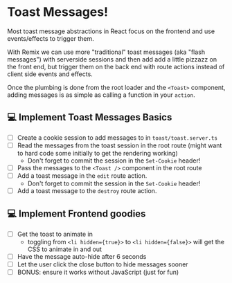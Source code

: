 # Toast Messages!

Most toast message abstractions in React focus on the frontend and use events/effects to trigger them.

With Remix we can use more "traditional" toast messages (aka "flash messages") with serverside sessions and then add add a little pizzazz on the front end, but trigger them on the back end with route actions instead of client side events and effects.

Once the plumbing is done from the root loader and the `<Toast>` component, adding messages is as simple as calling a function in your `action`.

## 💻 Implement Toast Messages Basics

- [ ] Create a cookie session to add messages to in `toast/toast.server.ts`
- [ ] Read the messages from the toast session in the root route (might want to hard code some initially to get the rendering working)
  - Don't forget to commit the session in the `Set-Cookie` header!
- [ ] Pass the messages to the `<Toast />` component in the root route
- [ ] Add a toast message in the `edit` route action.
  - Don't forget to commit the session in the `Set-Cookie` header!
- [ ] Add a toast message to the `destroy` route action.

## 💻 Implement Frontend goodies

- [ ] Get the toast to animate in
  - toggling from `<li hidden={true}>` to `<li hidden={false}>` will get the CSS to animate in and out
- [ ] Have the message auto-hide after 6 seconds
- [ ] Let the user click the close button to hide messages sooner
- [ ] BONUS: ensure it works without JavaScript (just for fun)
